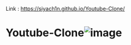 Link : https://siyach1n.github.io/Youtube-Clone/
# Youtube-Clone![image](https://user-images.githubusercontent.com/115447338/220897477-956d0d9b-da31-4dd4-8ba6-2a9b880de200.png)
